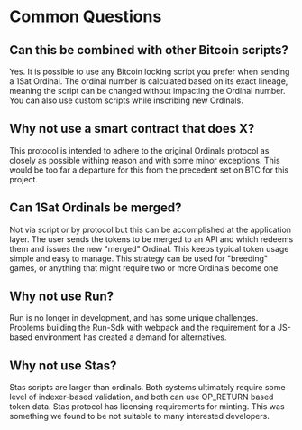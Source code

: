 # Common Questions

## Can this be combined with other Bitcoin scripts?

Yes. It is possible to use any Bitcoin locking script you prefer when sending a 1Sat Ordinal. The ordinal number is calculated based on its exact lineage, meaning the script can be changed without impacting the Ordinal number. You can also use custom scripts while inscribing new Ordinals.

## Why not use a smart contract that does X?

This protocol is intended to adhere to the original Ordinals protocol as closely as possible withing reason and with some minor exceptions. This would be too far a departure for this from the precedent set on BTC for this project.

## Can 1Sat Ordinals be merged?

Not via script or by protocol but this can be accomplished at the application layer. The user sends the tokens to be merged to an API and which redeems them and issues the new "merged" Ordinal. This keeps typical token usage simple and easy to manage. This strategy can be used for "breeding" games, or anything that might require two or more Ordinals become one.

## Why not use Run?

Run is no longer in development, and has some unique challenges. Problems building the Run-Sdk with webpack and the requirement for a JS-based environment has created a demand for alternatives.

## Why not use Stas?

Stas scripts are larger than ordinals. Both systems ultimately require some level of indexer-based validation, and both can use OP_RETURN based token data. Stas protocol has licensing requirements for minting. This was something we found to be not suitable to many interested developers.
